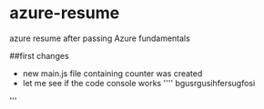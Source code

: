 # azure-resume 
azure resume after passing Azure fundamentals 

##first changes 
- new main.js file containing counter was created 
- let me see if the code console works 
''''
bgusrgusihfersugfosi
  
'''
